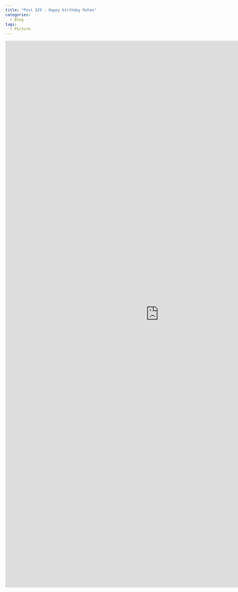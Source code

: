 ```yaml
---
title: "Post 329 - Happy birthday Rohee"
categories:
  - Blog
tags:
  - Picture
---
```


<iframe width="964" height="1714" src="https://www.youtube.com/embed/M0HMFNgof0s" title="#rohee Happy birthday Rohee #koreankid #jinmiran" frameborder="0" allow="accelerometer; autoplay; clipboard-write; encrypted-media; gyroscope; picture-in-picture" allowfullscreen></iframe>

<script src="https://utteranc.es/client.js"
        repo="serendipityinlife/serendipityinlife.github.io"
        issue-term="pathname"
        theme="github-light"
        crossorigin="anonymous"
        async>
</script>


